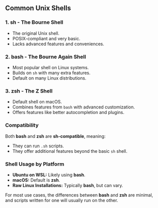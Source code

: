 ## Common Unix Shells

### 1. **sh** - The Bourne Shell

- The original Unix shell.
- POSIX-compliant and very basic.
- Lacks advanced features and conveniences.

### 2. **bash** - The Bourne Again Shell

- Most popular shell on Linux systems.
- Builds on `sh` with many extra features.
- Default on many Linux distributions.

### 3. **zsh** - The Z Shell

- Default shell on macOS.
- Combines features from `bash` with advanced customization.
- Offers features like better autocompletion and plugins.

### Compatibility

Both **bash** and **zsh** are **sh-compatible**, meaning:

- They can run `.sh` scripts.
- They offer additional features beyond the basic `sh` shell.

### Shell Usage by Platform

- **Ubuntu on WSL:** Likely using **bash**.
- **macOS:** Default is **zsh**.
- **Raw Linux Installations:** Typically **bash**, but can vary.

For most use cases, the differences between **bash** and **zsh** are minimal, and scripts written for one will usually run on the other.
